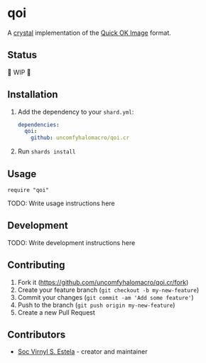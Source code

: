 # qoi

A [crystal](https://github.com/crystal-lang/crystal) implementation of the [Quick OK Image](https://qoiformat.org/) format.

## Status

🚧 WIP 🚧

## Installation

1. Add the dependency to your `shard.yml`:

   ```yaml
   dependencies:
     qoi:
       github: uncomfyhalomacro/qoi.cr
   ```

2. Run `shards install`

## Usage

```crystal
require "qoi"
```

TODO: Write usage instructions here

## Development

TODO: Write development instructions here

## Contributing

1. Fork it (<https://github.com/uncomfyhalomacro/qoi.cr/fork>)
2. Create your feature branch (`git checkout -b my-new-feature`)
3. Commit your changes (`git commit -am 'Add some feature'`)
4. Push to the branch (`git push origin my-new-feature`)
5. Create a new Pull Request

## Contributors

- [Soc Virnyl S. Estela](https://github.com/uncomfyhalomacro) - creator and maintainer
